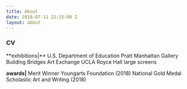 ```yaml
---
title: About
date: 2018-07-11 22:32:00 Z
layout: about
---
```


<h3>CV</h3>
**exhibitions|**
U.S. Department of Education   Pratt Manhattan Gallery   Building Bridges Art Exchange   UCLA Royce Hall large screens

**awards|** Merit Winner Youngarts Foundation (2018)   National Gold Medal Scholastic Art and Writing (2018)